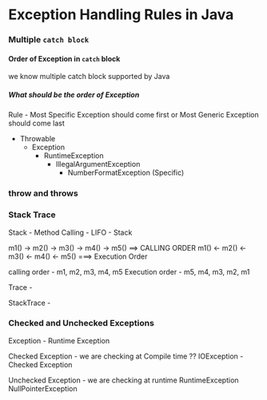 
# Exception Handling Rules in Java


### Multiple `catch block`

#### Order of Exception in `catch` block

we know multiple catch block supported by Java


##### What should be the order of Exception

Rule - Most Specific Exception should come first 
or Most Generic Exception should come last


- Throwable
    - Exception
        - RuntimeException
            - IllegalArgumentException
                - NumberFormatException (Specific)


### throw and throws


### Stack Trace

Stack - Method Calling - LIFO - Stack

m1() -> m2() -> m3() -> m4() -> m5() ==> CALLING ORDER
m1() <- m2() <- m3() <- m4() <- m5() ===> Execution Order

calling order - m1, m2, m3, m4, m5
Execution order - m5, m4, m3, m2, m1


Trace - 

StackTrace - 

### Checked and Unchecked Exceptions


Exception - Runtime Exception

Checked Exception - we are checking at Compile time ??
IOException - Checked Exception

Unchecked Exception - we are checking at runtime
RuntimeException NullPointerException



